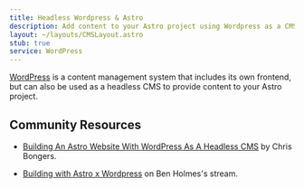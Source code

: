 ```yaml
---
title: Headless Wordpress & Astro
description: Add content to your Astro project using Wordpress as a CMS
layout: ~/layouts/CMSLayout.astro
stub: true
service: WordPress
---
```


[WordPress](https://wordpress.org/) is a content management system that includes its own frontend, but can also be used as a headless CMS to provide content to your Astro project.

## Community Resources 

- [Building An Astro Website With WordPress As A Headless CMS](https://blog.openreplay.com/building-an-astro-website-with-wordpress-as-a-headless-cms/) by Chris Bongers.

- [Building with Astro x Wordpress](https://www.youtube.com/watch?v=Jstqgklvfnc) on Ben Holmes's stream.
